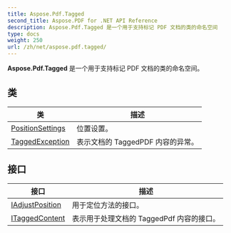 ```yaml
---
title: Aspose.Pdf.Tagged
second_title: Aspose.PDF for .NET API Reference
description: Aspose.Pdf.Tagged 是一个用于支持标记 PDF 文档的类的命名空间
type: docs
weight: 250
url: /zh/net/aspose.pdf.tagged/
---
```

**Aspose.Pdf.Tagged** 是一个用于支持标记 PDF 文档的类的命名空间。

## 类

| 类 | 描述 |
| --- | --- |
| [PositionSettings](./positionsettings/) | 位置设置。 |
| [TaggedException](./taggedexception/) | 表示文档的 TaggedPDF 内容的异常。 |
## 接口

| 接口 | 描述 |
| --- | --- |
| [IAdjustPosition](./iadjustposition/) | 用于定位方法的接口。 |
| [ITaggedContent](./itaggedcontent/) | 表示用于处理文档的 TaggedPdf 内容的接口。 |